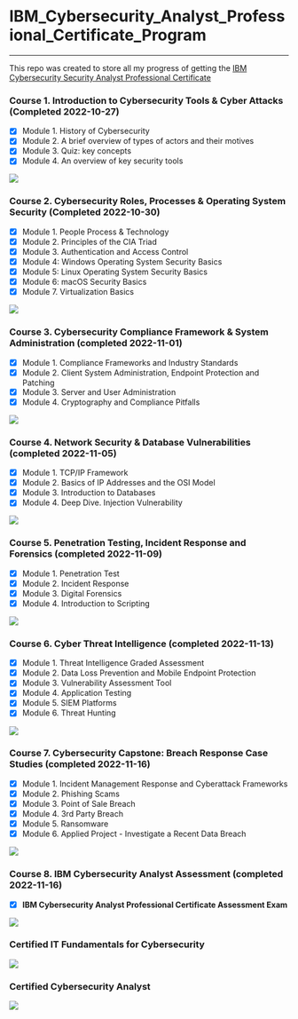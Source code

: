 # IBM_Cybersecurity_Analyst_Professional_Certificate_Program
 ---
 This repo was created to store all my progress of getting the [IBM Cybersecurity Security Analyst Professional Certificate](https://www.ibm.com/training/badge/ibm-cybersecurity-analyst-professional-certificate)
 
 ### Course 1. Introduction to Cybersecurity Tools & Cyber Attacks (Completed 2022-10-27) ###
- [x] Module 1. History of Cybersecurity
- [x] Module 2. A brief overview of types of actors and their motives
- [x] Module 3. Quiz: key concepts
- [x] Module 4. An overview of key security tools 

<img src = "/Course%201%20Cert%20-X3GMTTMJRAVH.png?raw=true" style=" max-width: 100%" class="hoverZoomLink">

### Course 2. Cybersecurity Roles, Processes & Operating System Security  (Completed 2022-10-30) ###
- [x] Module 1. People Process & Technology
- [x] Module 2. Principles of the CIA Triad 
- [x] Module 3. Authentication and Access Control
- [x] Module 4: Windows Operating System Security Basics
- [x] Module 5: Linux Operating System Security Basics
- [x] Module 6: macOS Security Basics
- [x] Module 7. Virtualization Basics

<img src = "/Course%202%20Cert%20-%20XXAHFXKQVL79.png?raw=true" style=" max-width: 100%" class="hoverZoomLink">

### Course 3. Cybersecurity Compliance Framework & System Administration (completed 2022-11-01) ###
- [x] Module 1. Compliance Frameworks and Industry Standards
- [x] Module 2. Client System Administration, Endpoint Protection and Patching
- [x] Module 3. Server and User Administration
- [x] Module 4. Cryptography and Compliance Pitfalls

<img src = "/Course%203%20Cert%20-%20B25MB4DLSTK4.png?raw=true" style=" max-width: 100%" class="hoverZoomLink">

### Course 4. Network Security & Database Vulnerabilities (completed 2022-11-05) ###
- [x] Module 1. TCP/IP Framework
- [x] Module 2. Basics of IP Addresses and the OSI Model
- [x] Module 3. Introduction to Databases
- [x] Module 4. Deep Dive. Injection Vulnerability

<img src = "/Course%204%20Cert%20-%20YATBQRDG9KZG.png?raw=true" style=" max-width: 100%" class="hoverZoomLink">

### Course 5. Penetration Testing, Incident Response and Forensics (completed 2022-11-09) ###  
- [x] Module 1. Penetration Test 
- [x] Module 2. Incident Response 
- [x] Module 3. Digital Forensics 
- [x] Module 4. Introduction to Scripting

<img src = "/Course%205%20Cert%20-%20XUVDSTM2XBYQ.png?raw=true" style=" max-width: 100%" class="hoverZoomLink">

### Course 6. Cyber Threat Intelligence (completed 2022-11-13) ###  
- [x] Module 1. Threat Intelligence Graded Assessment
- [x] Module 2. Data Loss Prevention and Mobile Endpoint Protection
- [x] Module 3. Vulnerability Assessment Tool
- [x] Module 4. Application Testing
- [x] Module 5. SIEM Platforms
- [x] Module 6. Threat Hunting

<img src = "/Course%206%20Cert%20-%20NP8ZLRRFCK5X.png?raw=true" style=" max-width: 100%" class="hoverZoomLink">

### Course 7. Cybersecurity Capstone: Breach Response Case Studies (completed 2022-11-16) ###
- [x] Module 1. Incident Management Response and Cyberattack Frameworks
- [x] Module 2. Phishing Scams 
- [x] Module 3. Point of Sale Breach
- [x] Module 4. 3rd Party Breach
- [x] Module 5. Ransomware
- [x] Module 6. Applied Project - Investigate a Recent Data Breach

<img src = "/Course%207%20Cert%20-%2079U7SB5QZRX3.png?raw=true" style=" max-width: 100%" class="hoverZoomLink">

### Course 8. IBM Cybersecurity Analyst Assessment (completed 2022-11-16) ###
- [x] **IBM Cybersecurity Analyst Professional Certificate Assessment Exam**

<img src = "/Course%208%20Cert%20-%20PVAXULCZJXZ8.png?raw=true" style=" max-width: 100%" class="hoverZoomLink">

### Certified IT Fundamentals for Cybersecurity

<img src = "/Certified%20IT%20Fundamentals%20for%20Cybersecurity%20-%208BCXELK2EQ6W.png?raw=true" style=" max-width: 100%" class="hoverZoomLink">

### Certified Cybersecurity Analyst 

<img src = "/Certified%20Cybersecurity%20Analyst%20-%209Q32WPKNHPQJ.png?raw=true" style=" max-width: 100%" class="hoverZoomLink">



 
 
